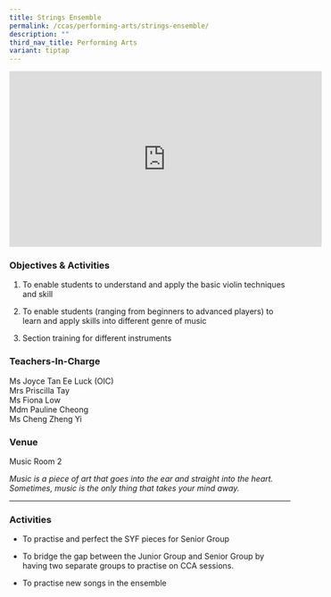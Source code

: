 ```yaml
---
title: Strings Ensemble
permalink: /ccas/performing-arts/strings-ensemble/
description: ""
third_nav_title: Performing Arts
variant: tiptap
---
```

<div class="iframe-wrapper">
<iframe height="315" width="560" allowfullscreen="true" frameborder="0" src="https://www.youtube.com/embed/n8Oa7J1crUI?si=nnxAKazeUFv6nfMG"></iframe>
</div>
<h3>Objectives &amp; Activities</h3>
<ol data-tight="true" class="tight">
<li>
<p>To enable students to understand and apply the basic violin techniques
and skill</p>
</li>
<li>
<p>To enable students (ranging from beginners to advanced players) to learn
and apply skills into different genre of music</p>
</li>
<li>
<p>Section training for different instruments</p>
</li>
</ol>
<h3>Teachers-In-Charge</h3>
<p>Ms Joyce Tan Ee Luck (OIC)
<br>Mrs Priscilla Tay
<br>Ms Fiona Low
<br>Mdm Pauline Cheong
<br>Ms Cheng Zheng Yi</p>
<h3>Venue</h3>
<p>Music Room 2</p>
<p><em>Music is a piece of art that goes into the ear and straight into the heart. Sometimes, music is the only thing that takes your mind away.</em>
</p>
<hr>
<h3>Activities</h3>
<ul data-tight="true" class="tight">
<li>
<p>To practise and perfect the SYF pieces for Senior Group</p>
</li>
<li>
<p>To bridge the gap between the Junior Group and Senior Group by having
two separate groups to practise on CCA sessions.</p>
</li>
<li>
<p>To practise new songs in the ensemble</p>
<p></p>
</li>
</ul>
<p></p>